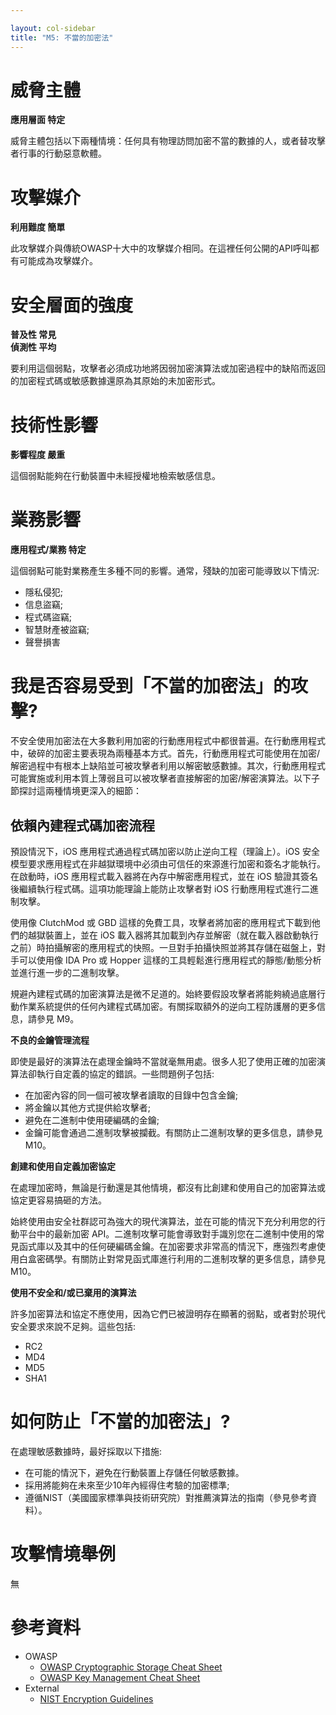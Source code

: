 ```yaml
---

layout: col-sidebar
title: "M5: 不當的加密法"
---
```


# 威脅主體

**應用層面 特定**

威脅主體包括以下兩種情境：任何具有物理訪問加密不當的數據的人，或者替攻擊者行事的行動惡意軟體。

# 攻擊媒介	

**利用難度 簡單**

此攻擊媒介與傳統OWASP十大中的攻擊媒介相同。在這裡任何公開的API呼叫都有可能成為攻擊媒介。

# 安全層面的強度	

**普及性 常見** <br />
**偵測性 平均**

要利用這個弱點，攻擊者必須成功地將因弱加密演算法或加密過程中的缺陷而返回的加密程式碼或敏感數據還原為其原始的未加密形式。 

# 技術性影響		

**影響程度 嚴重**

這個弱點能夠在行動裝置中未經授權地檢索敏感信息。

# 業務影響
	
**應用程式/業務 特定** 

這個弱點可能對業務產生多種不同的影響。通常，殘缺的加密可能導致以下情況:

- 隱私侵犯;
- 信息盜竊;
- 程式碼盜竊;
- 智慧財產被盜竊; 
- 聲譽損害

# 我是否容易受到「不當的加密法」的攻擊?

不安全使用加密法在大多數利用加密的行動應用程式中都很普遍。在行動應用程式中，破碎的加密主要表現為兩種基本方式。首先，行動應用程式可能使用在加密/解密過程中有根本上缺陷並可被攻擊者利用以解密敏感數據。其次，行動應用程式可能實施或利用本質上薄弱且可以被攻擊者直接解密的加密/解密演算法。以下子節探討這兩種情境更深入的細節：

## 依賴內建程式碼加密流程

預設情況下，iOS 應用程式通過程式碼加密以防止逆向工程（理論上）。iOS 安全模型要求應用程式在非越獄環境中必須由可信任的來源進行加密和簽名才能執行。在啟動時，iOS 應用程式載入器將在內存中解密應用程式，並在 iOS 驗證其簽名後繼續執行程式碼。這項功能理論上能防止攻擊者對 iOS 行動應用程式進行二進制攻擊。

使用像 ClutchMod 或 GBD 這樣的免費工具，攻擊者將加密的應用程式下載到他們的越獄裝置上，並在 iOS 載入器將其加載到內存並解密（就在載入器啟動執行之前）時拍攝解密的應用程式的快照。一旦對手拍攝快照並將其存儲在磁盤上，對手可以使用像 IDA Pro 或 Hopper 這樣的工具輕鬆進行應用程式的靜態/動態分析並進行進一步的二進制攻擊。

規避內建程式碼的加密演算法是微不足道的。始終要假設攻擊者將能夠繞過底層行動作業系統提供的任何內建程式碼加密。有關採取額外的逆向工程防護層的更多信息，請參見 M9。

**不良的金鑰管理流程**

即使是最好的演算法在處理金鑰時不當就毫無用處。很多人犯了使用正確的加密演算法卻執行自定義的協定的錯誤。一些問題例子包括:

- 在加密內容的同一個可被攻擊者讀取的目錄中包含金鑰;
- 將金鑰以其他方式提供給攻擊者;
- 避免在二進制中使用硬編碼的金鑰;
- 金鑰可能會通過二進制攻擊被攔截。有關防止二進制攻擊的更多信息，請參見 M10。

**創建和使用自定義加密協定**

在處理加密時，無論是行動還是其他情境，都沒有比創建和使用自己的加密算法或協定更容易搞砸的方法。

始終使用由安全社群認可為強大的現代演算法，並在可能的情況下充分利用您的行動平台中的最新加密 API。二進制攻擊可能會導致對手識別您在二進制中使用的常見函式庫以及其中的任何硬編碼金鑰。在加密要求非常高的情況下，應強烈考慮使用白盒密碼學。有關防止對常見函式庫進行利用的二進制攻擊的更多信息，請參見 M10。

**使用不安全和/或已棄用的演算法**

許多加密算法和協定不應使用，因為它們已被證明存在顯著的弱點，或者對於現代安全要求來說不足夠。這些包括:

- RC2
- MD4
- MD5
- SHA1

# 如何防止「不當的加密法」?

在處理敏感數據時，最好採取以下措施:

- 在可能的情況下，避免在行動裝置上存儲任何敏感數據。
- 採用將能夠在未來至少10年內經得住考驗的加密標準;
- 遵循NIST（美國國家標準與技術研究院）對推薦演算法的指南（參見參考資料）。

# 攻擊情境舉例

無

# 參考資料
- OWASP
  - [OWASP Cryptographic Storage Cheat Sheet](https://www.owasp.org/index.php/Cryptographic_Storage_Cheat_Sheet)
  - [OWASP Key Management Cheat Sheet](https://www.owasp.org/index.php/Key_Management_Cheat_Sheet)
- External
  - [NIST Encryption Guidelines](http://csrc.nist.gov/publications/drafts/800-175/sp800-175b_draft.pdf)